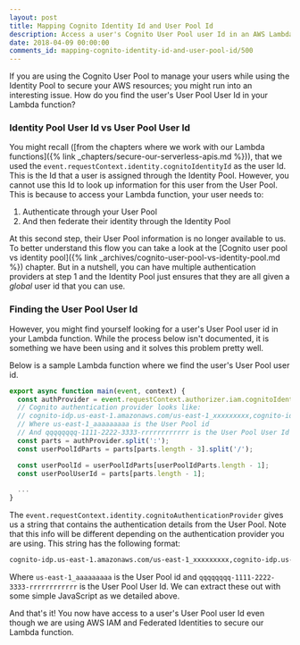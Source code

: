 ```yaml
---
layout: post
title: Mapping Cognito Identity Id and User Pool Id
description: Access a user's Cognito User Pool user Id in an AWS Lambda function that is secured using AWS IAM and Federated Identities using the event.requestContext.identity.cognitoAuthenticationProvider string.
date: 2018-04-09 00:00:00
comments_id: mapping-cognito-identity-id-and-user-pool-id/500
---
```


If you are using the Cognito User Pool to manage your users while using the Identity Pool to secure your AWS resources; you might run into an interesting issue. How do you find the user's User Pool User Id in your Lambda function?

### Identity Pool User Id vs User Pool User Id

You might recall ([from the chapters where we work with our Lambda functions]({% link _chapters/secure-our-serverless-apis.md %})), that we used the `event.requestContext.identity.cognitoIdentityId` as the user Id. This is the Id that a user is assigned through the Identity Pool. However, you cannot use this Id to look up information for this user from the User Pool. This is because to access your Lambda function, your user needs to:

1. Authenticate through your User Pool
2. And then federate their identity through the Identity Pool

At this second step, their User Pool information is no longer available to us. To better understand this flow you can take a look at the [Cognito user pool vs identity pool]({% link _archives/cognito-user-pool-vs-identity-pool.md %}) chapter. But in a nutshell, you can have multiple authentication providers at step 1 and the Identity Pool just ensures that they are all given a _global_ user id that you can use.

### Finding the User Pool User Id

However, you might find yourself looking for a user's User Pool user id in your Lambda function. While the process below isn't documented, it is something we have been using and it solves this problem pretty well.

Below is a sample Lambda function where we find the user's User Pool user id.

``` js
export async function main(event, context) {
  const authProvider = event.requestContext.authorizer.iam.cognitoIdentity.amr.findLast(ref => ref.includes(':'))
  // Cognito authentication provider looks like:
  // cognito-idp.us-east-1.amazonaws.com/us-east-1_xxxxxxxxx,cognito-idp.us-east-1.amazonaws.com/us-east-1_aaaaaaaaa:CognitoSignIn:qqqqqqqq-1111-2222-3333-rrrrrrrrrrrr
  // Where us-east-1_aaaaaaaaa is the User Pool id
  // And qqqqqqqq-1111-2222-3333-rrrrrrrrrrrr is the User Pool User Id
  const parts = authProvider.split(':');
  const userPoolIdParts = parts[parts.length - 3].split('/');

  const userPoolId = userPoolIdParts[userPoolIdParts.length - 1];
  const userPoolUserId = parts[parts.length - 1];

  ...
}
```

The `event.requestContext.identity.cognitoAuthenticationProvider` gives us a string that contains the authentication details from the User Pool. Note that this info will be different depending on the authentication provider you are using. This string has the following format:

``` txt
cognito-idp.us-east-1.amazonaws.com/us-east-1_xxxxxxxxx,cognito-idp.us-east-1.amazonaws.com/us-east-1_aaaaaaaaa:CognitoSignIn:qqqqqqqq-1111-2222-3333-rrrrrrrrrrrr
```

Where `us-east-1_aaaaaaaaa` is the User Pool id and `qqqqqqqq-1111-2222-3333-rrrrrrrrrrrr` is the User Pool User Id. We can extract these out with some simple JavaScript as we detailed above.

And that's it! You now have access to a user's User Pool user Id even though we are using AWS IAM and Federated Identities to secure our Lambda function.
